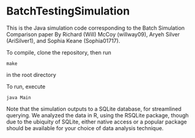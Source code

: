 # BatchTestingSimulation

This is the Java simulation code corresponding to the Batch Simulation Comparison paper By Richard (Will) McCoy (willway09), Aryeh Silver (AriSilver1), and Sophia Keane (Sophia01717).

To compile, clone the repository, then run
```
make

```
in the root directory


To run, execute

```
java Main
```


Note that the simulation outputs to a SQLite database, for streamlined querying. We analyzed the data in R, using the RSQLite package, though due to the ubiquity of SQLite, either native access or a popular package should be available for your choice of data analysis technique.





